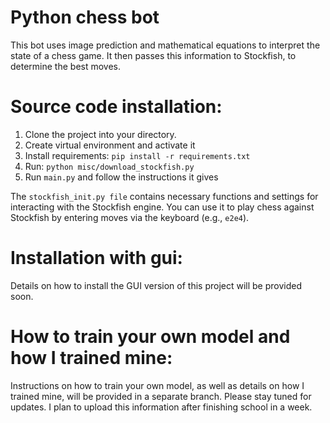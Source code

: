 # Python chess bot

This bot uses image prediction and mathematical equations to interpret the state of a chess game. It then passes this 
information to Stockfish, to determine the best moves.

# Source code installation:
1) Clone the project into your directory.
2) Create virtual environment and activate it
3) Install requirements:
```pip install -r requirements.txt```
4) Run:
  ```python misc/download_stockfish.py```
5) Run ```main.py``` and follow the instructions it gives

The ```stockfish_init.py file``` contains necessary functions and settings for interacting with the Stockfish engine.
You can use it to play chess against Stockfish by entering moves via the keyboard (e.g., ```e2e4```).

# Installation with gui:
Details on how to install the GUI version of this project will be provided soon.

# How to train your own model and how I trained mine:
Instructions on how to train your own model, as well as details on how I trained mine, will be provided in a separate 
branch. Please stay tuned for updates. I plan to upload this information after finishing school in a week.